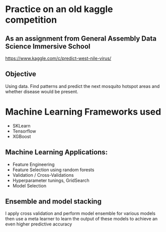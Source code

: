 # Practice on an old kaggle competition
## As an assignment from General Assembly Data Science Immersive School

https://www.kaggle.com/c/predict-west-nile-virus/

## Objective
Using data. Find patterns and predict the next mosquito hotspot areas and whether disease would be present.

# Machine Learning Frameworks used
- SKLearn
- Tensorflow
- XGBoost

## Machine Learning Applications:
- Feature Engineering
- Feature Selection using random forests
- Validation / Cross-Validations
- Hyperparameter tunings, GridSearch
- Model Selection

## Ensemble and model stacking
I apply cross validation and perform model ensemble for various models then use a meta learner to learn the output of these models to achieve an even higher predictive accuracy

